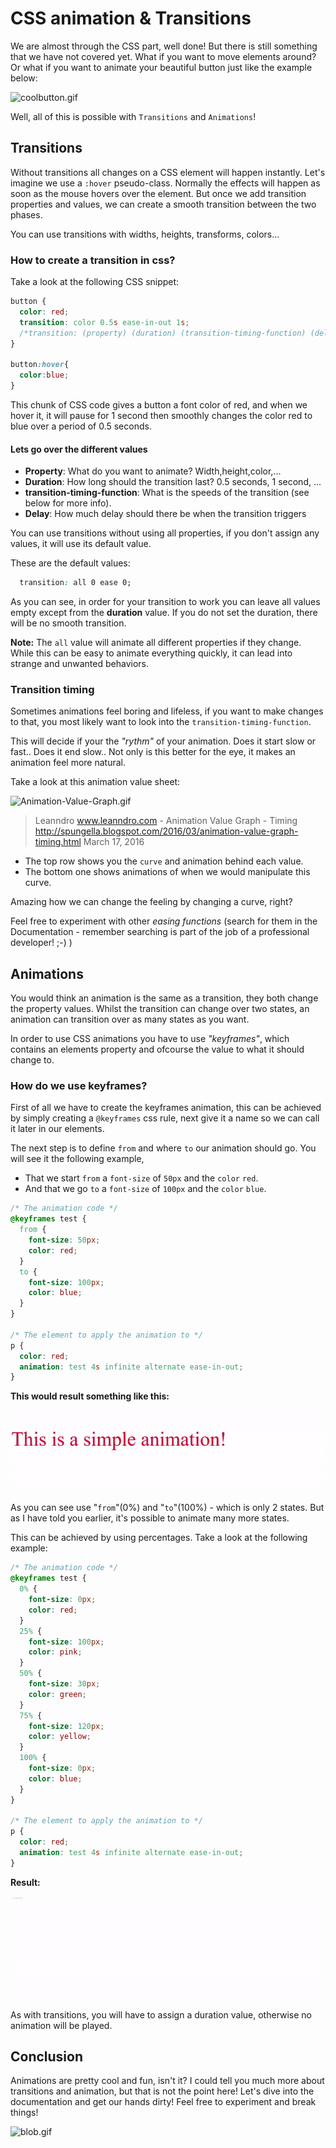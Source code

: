 # CSS animation & Transitions

We are almost through the CSS part, well done! But there is still something that we have not covered yet. What if you want to move elements around? Or what if you want to animate your beautiful button just like the example below:

![coolbutton.gif](./resources/images/coolbutton.gif)

Well, all of this is possible with `Transitions` and `Animations`!

## Transitions

Without transitions all changes on a CSS element will happen instantly. Let's imagine we use a `:hover` pseudo-class. Normally the effects will happen as soon as the mouse hovers over the element. But once we add transition properties and values, we can create a smooth transition between the two phases.

You can use transitions with widths, heights, transforms, colors...

### How to create a transition in css?

Take a look at the following CSS snippet:

```CSS
button {
  color: red;
  transition: color 0.5s ease-in-out 1s;
  /*transition: (property) (duration) (transition-timing-function) (delay)*/
}

button:hover{
  color:blue;
}
```

This chunk of CSS code gives a button a font color of red, and when we hover it, it will pause for 1 second then smoothly changes the color red to blue over a period of 0.5 seconds.

#### Lets go over the different values

- **Property**: What do you want to animate? Width,height,color,...
- **Duration**: How long should the transition last? 0.5 seconds, 1 second, ...
- **transition-timing-function**: What is the speeds of the transition (see below for more info).
- **Delay**: How much delay should there be when the transition triggers

You can use transitions without using all properties, if you don't assign any values, it will use its default value.

These are the default values:

```CSS
  transition: all 0 ease 0;
```

As you can see, in order for your transition to work you can leave all values empty except from the **duration** value. If you do not set the duration, there will be no smooth transition.

**Note:** The `all` value will animate all different properties if they change. While this can be easy to animate everything quickly, it can lead into strange and unwanted behaviors.

### Transition timing

Sometimes animations feel boring and lifeless, if you want to make changes to that, you most likely want to look into the `transition-timing-function`.

This will decide if your the _"rythm"_ of your animation. Does it start slow or fast.. Does it end slow..
Not only is this better for the eye, it makes an animation feel more natural.

Take a look at this animation value sheet:

![Animation-Value-Graph.gif](./resources/images/Animation-Value-Graph.gif)

> Leanndro www.leanndro.com - Animation Value Graph - Timing http://spungella.blogspot.com/2016/03/animation-value-graph-timing.html March 17, 2016

- The top row shows you the `curve` and animation behind each value.
- The bottom one shows animations of when we would manipulate this curve.

Amazing how we can change the feeling by changing a curve, right?

Feel free to experiment with other _easing functions_ (search for them in the Documentation - remember searching is part of the job of a professional developer! ;-) )

## Animations

You would think an animation is the same as a transition, they both change the property values. Whilst the transition can change over two states, an animation can transition over as many states as you want.

In order to use CSS animations you have to use _"keyframes"_, which contains an elements property and ofcourse the value to what it should change to.

### How do we use keyframes?

First of all we have to create the keyframes animation, this can be achieved by simply creating a `@keyframes` css rule, next give it a name so we can call it later in our elements.

The next step is to define `from` and where `to` our animation should go. You will see it the following example,

- That we start `from` a `font-size` of `50px` and the `color` `red`.
- And that we go `to` a `font-size` of `100px` and the `color` `blue`.

```css
/* The animation code */
@keyframes test {
  from {
    font-size: 50px;
    color: red;
  }
  to {
    font-size: 100px;
    color: blue;
  }
}

/* The element to apply the animation to */
p {
  color: red;
  animation: test 4s infinite alternate ease-in-out;
}
```

**This would result something like this:**

![](./resources/images/simple-animation.gif)

As you can see use "`from`"(0%) and "`to`"(100%) - which is only 2 states. But as I have told you earlier, it's possible to animate many more states.

This can be achieved by using percentages. Take a look at the following example:

```css
/* The animation code */
@keyframes test {
  0% {
    font-size: 0px;
    color: red;
  }
  25% {
    font-size: 100px;
    color: pink;
  }
  50% {
    font-size: 30px;
    color: green;
  }
  75% {
    font-size: 120px;
    color: yellow;
  }
  100% {
    font-size: 0px;
    color: blue;
  }
}

/* The element to apply the animation to */
p {
  color: red;
  animation: test 4s infinite alternate ease-in-out;
}
```

**Result:**

![](./resources/images/animation-perc.gif)

As with transitions, you will have to assign a duration value, otherwise no animation will be played.

## Conclusion

Animations are pretty cool and fun, isn't it? I could tell you much more about transitions and animation, but that is not the point here! Let's dive into the documentation and get our hands dirty! Feel free to experiment and break things!

![blob.gif](./resources/images/blob.gif)
